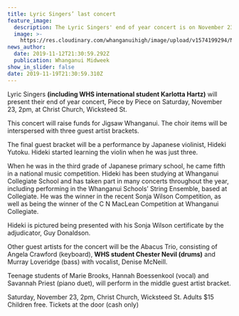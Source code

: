 ```yaml
---
title: Lyric Singers’ last concert
feature_image:
  description: The Lyric Singers' end of year concert is on November 23.
  image: >-
    https://res.cloudinary.com/whanganuihigh/image/upload/v1574199294/News/Lyric_Singers_Chester_Nevil_etc_Midweek_13.11.19.jpg
news_author:
  date: 2019-11-12T21:30:59.292Z
  publication: Whanganui Midweek
show_in_slider: false
date: 2019-11-19T21:30:59.310Z
---
```

Lyric Singers **(including WHS international student Karlotta Hartz)** will present their end of year concert, Piece by Piece on Saturday, November 23, 2pm, at Christ Church, Wicksteed St.

This concert will raise funds for Jigsaw Whanganui. The choir items will be interspersed with three guest artist brackets.

The final guest bracket will be a performance by Japanese violinist, Hideki Yutoku. Hideki started learning the violin when he was just three.

When he was in the third grade of Japanese primary school, he came fifth in a national music competition. Hideki has been studying at Whanganui Collegiate School and has taken part in many concerts throughout the year, including performing in the Whanganui Schools’ String Ensemble, based at Collegiate. He was the winner in the recent Sonja Wilson Competition, as well as being the winner of the C N MacLean Competition at Whanganui Collegiate.

Hideki is pictured being presented with his Sonja Wilson certificate by the adjudicator, Guy Donaldson.

Other guest artists for the concert will be the Abacus Trio, consisting of Angela Crawford (keyboard), **WHS student Chester Nevil (drums)** and Murray Loveridge (bass) with vocalist, Denise McNeill.

Teenage students of Marie Brooks, Hannah Boessenkool (vocal) and Savannah Priest (piano duet), will perform in the middle guest artist bracket.

Saturday, November 23, 2pm, Christ Church, Wicksteed St. Adults $15 Children free. Tickets at the door (cash only)
